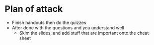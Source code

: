 # Plan of attack
* Finish handouts then do the quizzes
* After done with the questions and you understand well
  * Skim the slides, and add stuff that are important onto the cheat sheet

